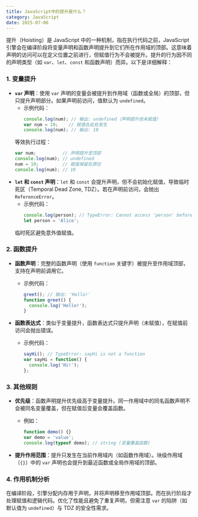 ```yaml
---
title: JavaScript中的提升是什么？
category: JavaScript
date: 2025-07-06
---
```

提升（Hoisting）是 JavaScript 中的一种机制，指在执行代码之前，JavaScript 引擎会在编译阶段将变量声明和函数声明提升到它们所在作用域的顶部。这意味着声明的访问可以在定义位置之前进行，但赋值行为不会被提升。提升的行为因不同的声明类型（如 `var`、`let`、`const` 和函数声明）而异。以下是详细解释：

### 1. 变量提升
- **`var` 声明**：使用 `var` 声明的变量会被提升到作用域（函数或全局）的顶部，但只提升声明部分。如果声明前访问，值默认为 `undefined`。  
  - 示例代码：  
    ```javascript
    console.log(num); // 输出: undefined（声明提升但未赋值）
    var num = 10;    // 赋值在此处发生
    console.log(num); // 输出: 10
    ```  
  等效执行过程：  
    ```javascript
    var num;          // 声明提升至顶部
    console.log(num); // undefined
    num = 10;         // 赋值保留在原位
    console.log(num); // 10
    ```  
- **`let` 和 `const` 声明**：`let` 和 `const` 会提升声明，但不会初始化赋值，导致临时死区（Temporal Dead Zone, TDZ）。若在声明前访问，会抛出 `ReferenceError`。  
  - 示例代码：  
    ```javascript
    console.log(person); // TypeError: Cannot access 'person' before initialization
    let person = 'Alice';
    ```
  临时死区避免意外值赋值。

### 2. 函数提升
- **函数声明**：完整的函数声明（使用 `function` 关键字）被提升至作用域顶部，支持在声明前调用它。  
  - 示例代码：  
    ```javascript
    greet(); // 输出: 'Hello!'
    function greet() {
      console.log('Hello!');
    }
    ```

- **函数表达式**：类似于变量提升，函数表达式只提升声明（未赋值），在赋值前访问会抛出错误。  
  - 示例代码：  
    ```javascript
    sayHi(); // TypeError: sayHi is not a function
    var sayHi = function() {
      console.log('Hi!');
    };
    ```  
### 3. 其他规则
- **优先级**：函数声明提升优先级高于变量提升。同一作用域中的同名函数声明不会被同名变量覆盖，但在赋值后变量会覆盖函数。  
  - 例如：  
    ```javascript
    function demo() {}
    var demo = 'value';
    console.log(typeof demo); // string (变量覆盖函数)
    ```  


- **提升作用范围**：提升只发生在当前作用域内（如函数作用域）。块级作用域（`{}`）中的 `var` 声明也会提升到最近函数或全局作用域的顶部。

### 4. 作用机制分析
在编译阶段，引擎分配内存用于声明，并将声明移至作用域顶部。而在执行阶段才处理赋值和逻辑代码。优化了性能且避免了重复声明，但需注意 `var` 的陷阱（如默认值为 `undefined`）与 TDZ 的安全性需求。
